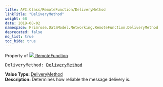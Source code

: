 ```yaml
---
title: API:Class/RemoteFunction/DeliveryMethod
linkTitle: "DeliveryMethod"
weight: 68
date: 2019-08-02
namespace: Primrose.DataModel.Networking.RemoteFunction.DeliveryMethod
deprecated: false
no_list: true
toc_hide: true
---
```

Property of <a href="/docs/api-reference/Class/RemoteFunction"><img src="/icons/silk/remote_method.png"/>&nbsp;RemoteFunction</a>
<pre class="method-declaration">
DeliveryMethod: <a class="type" href="/docs/api-reference/Enum/DeliveryMethod">DeliveryMethod</a></pre>
<b>Value Type: </b>
<a class="type" href="/docs/api-reference/Enum/DeliveryMethod">DeliveryMethod</a>
<br/>
<b>Description: </b>
Determines how reliable the message delivery is.

